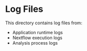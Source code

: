 # Log Files

This directory contains log files from:
- Application runtime logs
- Nextflow execution logs
- Analysis process logs